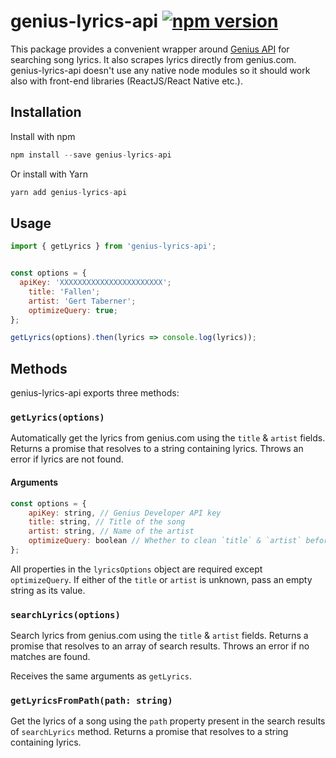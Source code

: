 # genius-lyrics-api [![npm version](https://img.shields.io/npm/v/react-native-quick-scroll.svg?style=flat)](https://www.npmjs.com/package/react-native-quick-scroll)

This package provides a convenient wrapper around [Genius API]() for searching song lyrics. It also scrapes lyrics directly from genius.com. genius-lyrics-api doesn't use any native node modules so it should work also with front-end libraries (ReactJS/React Native etc.).

## Installation

Install with npm

```js
npm install --save genius-lyrics-api
```

Or install with Yarn

```js
yarn add genius-lyrics-api
```

## Usage

```js
import { getLyrics } from 'genius-lyrics-api';
```

```js

const options = {
  apiKey: 'XXXXXXXXXXXXXXXXXXXXXXX';
	title: 'Fallen';
	artist: 'Gert Taberner';
	optimizeQuery: true;
};

getLyrics(options).then(lyrics => console.log(lyrics));
```

## Methods

genius-lyrics-api exports three methods:

### `getLyrics(options)`

Automatically get the lyrics from genius.com using the `title` & `artist` fields.
Returns a promise that resolves to a string containing lyrics. Throws an error if lyrics are not found.

#### Arguments

```js
const options = {
	apiKey: string, // Genius Developer API key
	title: string, // Title of the song
	artist: string, // Name of the artist
	optimizeQuery: boolean // Whether to clean `title` & `artist` before searching. `false` by default.
};
```

All properties in the `lyricsOptions` object are required except `optimizeQuery`. If either of the `title` or `artist` is unknown, pass an empty string as its value.

### `searchLyrics(options)`

Search lyrics from genius.com using the `title` & `artist` fields.
Returns a promise that resolves to an array of search results. Throws an error if no matches are found.

Receives the same arguments as `getLyrics`.

### `getLyricsFromPath(path: string)`

Get the lyrics of a song using the `path` property present in the search results of `searchLyrics` method.
Returns a promise that resolves to a string containing lyrics.
